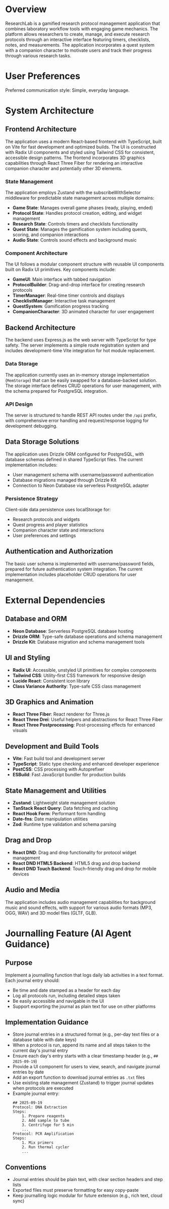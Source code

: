 # Overview

ResearchLab is a gamified research protocol management application that combines laboratory workflow tools with engaging game mechanics. The platform allows researchers to create, manage, and execute research protocols through an interactive interface featuring timers, checklists, notes, and measurements. The application incorporates a quest system with a companion character to motivate users and track their progress through various research tasks.

# User Preferences

Preferred communication style: Simple, everyday language.

# System Architecture

## Frontend Architecture
The application uses a modern React-based frontend with TypeScript, built on Vite for fast development and optimized builds. The UI is constructed with Radix UI components and styled using Tailwind CSS for consistent, accessible design patterns. The frontend incorporates 3D graphics capabilities through React Three Fiber for rendering an interactive companion character and potentially other 3D elements.

### State Management
The application employs Zustand with the subscribeWithSelector middleware for predictable state management across multiple domains:
- **Game State**: Manages overall game phases (ready, playing, ended)
- **Protocol State**: Handles protocol creation, editing, and widget management
- **Research State**: Controls timers and checklists functionality
- **Quest State**: Manages the gamification system including quests, scoring, and companion interactions
- **Audio State**: Controls sound effects and background music

### Component Architecture
The UI follows a modular component structure with reusable UI components built on Radix UI primitives. Key components include:
- **GameUI**: Main interface with tabbed navigation
- **ProtocolBuilder**: Drag-and-drop interface for creating research protocols
- **TimerManager**: Real-time timer controls and displays
- **ChecklistManager**: Interactive task management
- **QuestSystem**: Gamification progress tracking
- **CompanionCharacter**: 3D animated character for user engagement

## Backend Architecture
The backend uses Express.js as the web server with TypeScript for type safety. The server implements a simple route registration system and includes development-time Vite integration for hot module replacement.

### Data Storage
The application currently uses an in-memory storage implementation (`MemStorage`) that can be easily swapped for a database-backed solution. The storage interface defines CRUD operations for user management, with the schema prepared for PostgreSQL integration.

### API Design
The server is structured to handle REST API routes under the `/api` prefix, with comprehensive error handling and request/response logging for development debugging.

## Data Storage Solutions
The application uses Drizzle ORM configured for PostgreSQL, with database schemas defined in shared TypeScript files. The current implementation includes:
- User management schema with username/password authentication
- Database migrations managed through Drizzle Kit
- Connection to Neon Database via serverless PostgreSQL adapter

### Persistence Strategy
Client-side data persistence uses localStorage for:
- Research protocols and widgets
- Quest progress and player statistics
- Companion character state and interactions
- User preferences and settings

## Authentication and Authorization
The basic user schema is implemented with username/password fields, prepared for future authentication system integration. The current implementation includes placeholder CRUD operations for user management.

# External Dependencies

## Database and ORM
- **Neon Database**: Serverless PostgreSQL database hosting
- **Drizzle ORM**: Type-safe database operations and schema management
- **Drizzle Kit**: Database migration and schema management tools

## UI and Styling
- **Radix UI**: Accessible, unstyled UI primitives for complex components
- **Tailwind CSS**: Utility-first CSS framework for responsive design
- **Lucide React**: Consistent icon library
- **Class Variance Authority**: Type-safe CSS class management

## 3D Graphics and Animation
- **React Three Fiber**: React renderer for Three.js
- **React Three Drei**: Useful helpers and abstractions for React Three Fiber
- **React Three Postprocessing**: Post-processing effects for enhanced visuals

## Development and Build Tools
- **Vite**: Fast build tool and development server
- **TypeScript**: Static type checking and enhanced developer experience
- **PostCSS**: CSS processing with Autoprefixer
- **ESBuild**: Fast JavaScript bundler for production builds

## State Management and Utilities
- **Zustand**: Lightweight state management solution
- **TanStack React Query**: Data fetching and caching
- **React Hook Form**: Performant form handling
- **Date-fns**: Date manipulation utilities
- **Zod**: Runtime type validation and schema parsing

## Drag and Drop
- **React DND**: Drag and drop functionality for protocol widget management
- **React DND HTML5 Backend**: HTML5 drag and drop backend
- **React DND Touch Backend**: Touch-friendly drag and drop for mobile devices

## Audio and Media
The application includes audio management capabilities for background music and sound effects, with support for various audio formats (MP3, OGG, WAV) and 3D model files (GLTF, GLB).

# Journalling Feature (AI Agent Guidance)

## Purpose
Implement a journalling function that logs daily lab activities in a text format. Each journal entry should:
- Be time and date stamped as a header for each day
- Log all protocols run, including detailed steps taken
- Be easily accessible and navigable in the UI
- Support exporting the journal as plain text for use on other platforms

## Implementation Guidance
- Store journal entries in a structured format (e.g., per-day text files or a database table with date keys)
- When a protocol is run, append its name and all steps taken to the current day's journal entry
- Ensure each day's entry starts with a clear timestamp header (e.g., `## 2025-09-19`)
- Provide a UI component for users to view, search, and navigate journal entries by date
- Add an export function to download journal entries as `.txt` files
- Use existing state management (Zustand) to trigger journal updates when protocols are executed
- Example journal entry:
	```
	## 2025-09-19
	Protocol: DNA Extraction
	Steps:
		1. Prepare reagents
		2. Add sample to tube
		3. Centrifuge for 5 min
		...
	Protocol: PCR Amplification
	Steps:
		1. Mix primers
		2. Run thermal cycler
		...
	```

## Conventions
- Journal entries should be plain text, with clear section headers and step lists
- Exported files must preserve formatting for easy copy-paste
- Keep journalling logic modular for future extension (e.g., rich text, cloud sync)